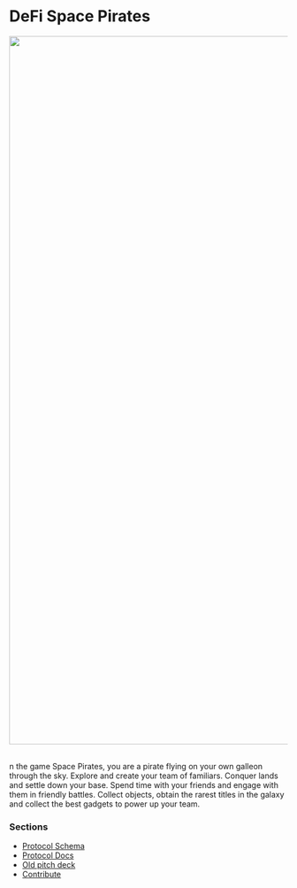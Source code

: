 # DeFi Space Pirates

<div align="center">
<img src="https://github.com/Gr3it/space-pirates-contracts/assets/79539455/37b18806-b9f5-402e-ae05-2403a573e16a" data-canonical-src="https://github.com/Gr3it/space-pirates-contracts/assets/79539455/37b18806-b9f5-402e-ae05-2403a573e16a" width="1280" />
</div>

<br/>

n the game Space Pirates, you are a pirate flying on your own galleon through the sky. Explore and create your team of familiars. Conquer lands and settle down your base. Spend time with your friends and engage with them in friendly battles.
Collect objects, obtain the rarest titles in the galaxy and collect the best gadgets to power up your team.

### Sections

- [Protocol Schema](https://user-images.githubusercontent.com/79539455/168427909-10ffca5b-da41-4d8b-92e4-230e1f8afa02.png)
- [Protocol Docs](https://emanuele-zini.gitbook.io/space-pirates/)
- [Old pitch deck](https://pitch.com/public/fa4ab34e-7b4a-49e8-aba5-bda6161fec46)
- [Contribute](./docs/contribute.md)
